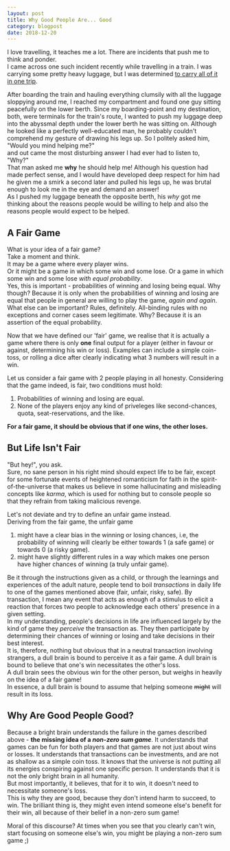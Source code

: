 ```yaml
---
layout: post
title: Why Good People Are... Good
category: blogpost
date: 2018-12-20
---
```


I love travelling, it teaches me a lot. There are incidents that push me to think and ponder.<br>
I came across one such incident recently while travelling in a train. I was carrying some pretty heavy luggage, but I was determined [to carry all of it in one trip](https://melmagazine.com/en-us/story/why-men-feel-like-they-have-to-carry-all-their-groceries-inside-in-one-trip).<br>

After boarding the train and hauling everything clumsily with all the luggage sloppying around me, I reached my compartment and found one guy sitting peacefully on the lower berth. Since my boarding-point and my destination, both, were terminals for the train's route, I wanted to push my luggage deep into the abyssmal depth under the lower berth he was sitting on.
Although he looked like a perfectly well-educated man, he probably couldn't comprehend my gesture of drawing his legs up. So I politely asked him,<br>
"Would you mind helping me?"<br>
and out came the most disturbing answer I had ever had to listen to,<br>
"Why?"<br>
That man asked me **why** he should help me! Although his question had made perfect sense, and I would have developed deep respect for him had he given me a smirk a second later and pulled his legs up, he was brutal enough to look me in the eye and demand an answer!<br>
As I pushed my luggage beneath the opposite berth, his *why* got me thinking about the reasons people would be willing to help and also the reasons people would expect to be helped.

## A Fair Game

What is your idea of a fair game?<br>
Take a moment and think.<br>
It may be a game where every player wins.<br>
Or it might be a game in which some win and some lose. Or a game in which some win and some lose *with equal probability*.<br>
Yes, this is important - probabilities of winning and losing being equal. Why though? Because it is only when the probabilities of winning and losing are equal that people in general are willing to play the game, *again and again*.<br>
What else can be important? Rules, definitely. All-binding rules with no exceptions and corner cases seem legitimate. Why? Because it is an assertion of the equal probability.

Now that we have defined our 'fair' game, we realise that it is actually a game where there is only **one** final output for a player (either in favour or against, determining his win or loss). Examples can include a simple coin-toss, or rolling a dice after clearly indicating what 3 numbers will result in a win.

Let us consider a fair game with 2 people playing in all honesty.
Considering that the game indeed, is fair, two conditions must hold:
1. Probabilities of winning and losing are equal.
2. None of the players enjoy any kind of priveleges like second-chances, quota, seat-reservations, and the like.

**For a fair game, it should be obvious that if one wins, the other loses.**

## But Life Isn't Fair

"But hey!", you ask.<br>
Sure, no sane person in his right mind should expect life to be fair, except for some fortunate events of heightened romanticism for faith in the spirit-of-the-universe that makes us believe in some hallucinating and misleading concepts like *karma*, which is used for nothing but to console people so that they refrain from taking malicious revenge.

Let's not deviate and try to define an unfair game instead.<br>
Deriving from the fair game, the unfair game
1. might have a clear bias in the winning or losing chances, i.e, the probability of winning will clearly be either towards 1 (a safe game) or towards 0 (a risky game).
2. might have slightly different rules in a way which makes one person have higher chances of winning (a truly unfair game).

Be it through the instructions given as a child, or through the learnings and experiences of the adult nature, people tend to boil *transactions* in daily life to one of the games mentioned above (fair, unfair, risky, safe). By transaction, I mean any event that acts as enough of a stimulus to elicit a reaction that forces two people to acknowledge each others' presence in a given setting.<br>
In my understanding, people's decisions in life are influenced largely by the kind of game they *perceive* the transaction as.
They then participate by determining their chances of winning or losing and take decisions in their best interest.<br>
It is, therefore, nothing but obvious that in a neutral transaction involving strangers, a dull brain is bound to perceive it as a fair game. A dull brain is bound to believe that one's win necessitates the other's loss.<br>
A dull brain sees the obvious win for the other person, but weighs in heavily on the idea of a fair game!<br>
In essence, a dull brain is bound to assume that helping someone ~~might~~ will result in its loss.


## Why Are Good People Good?

Because a bright brain understands the failure in the games described above - __the missing idea of a *non-zero sum game*__. It understands that games can be fun for both players and that games are not just about wins or losses. It understands that transactions can be investments, and are not as shallow as a simple coin toss. It knows that the universe is not putting all its energies conspiring against one specific person. It understands that it is not the only bright brain in all humanity.<br>
But most importantly, it believes, that for it to win, it doesn't need to necessitate someone's loss.<br>
This is why they are good, because they don't intend harm to succeed, to win. The brilliant thing is, they might even intend someone else's benefit for their win, all because of their belief in a non-zero sum game!

Moral of this discourse? At times when you see that you clearly can't win, start focusing on someone else's win, you might be playing a non-zero sum game ;)
